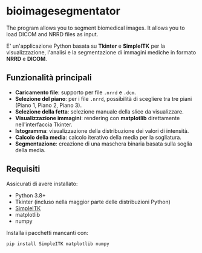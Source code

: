 # bioimagesegmentator
The program allows you to segment biomedical images. It allows you to load DICOM and NRRD files as input.

E' un'applicazione Python basata su **Tkinter** e **SimpleITK** per la visualizzazione, l'analisi e la segmentazione di immagini mediche in formato **NRRD** e **DICOM**.

## Funzionalità principali

- **Caricamento file**: supporto per file `.nrrd` e `.dcm`.
- **Selezione del piano**: per i file `.nrrd`, possibilità di scegliere tra tre piani (Piano 1, Piano 2, Piano 3).
- **Selezione della fetta**: selezione manuale della slice da visualizzare.
- **Visualizzazione immagini**: rendering con **matplotlib** direttamente nell'interfaccia Tkinter.
- **Istogramma**: visualizzazione della distribuzione dei valori di intensità.
- **Calcolo della media**: calcolo iterativo della media per la sogliatura.
- **Segmentazione**: creazione di una maschera binaria basata sulla soglia della media.

## Requisiti

Assicurati di avere installato:

- Python 3.8+
- Tkinter (incluso nella maggior parte delle distribuzioni Python)
- [SimpleITK](https://simpleitk.readthedocs.io/)
- matplotlib
- numpy

Installa i pacchetti mancanti con:

```bash
pip install SimpleITK matplotlib numpy
